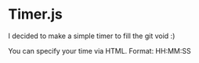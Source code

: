 # Timer.js
I decided to make a simple timer to fill the git void :)

You can specify your time via HTML.
Format: HH:MM:SS
